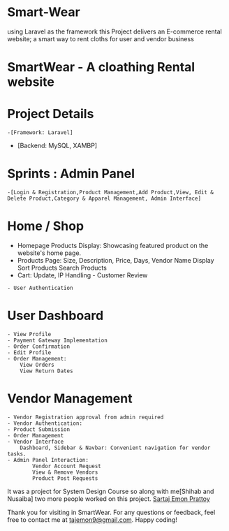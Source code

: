 # Smart-Wear
using Laravel as the framework this Project delivers an E-commerce rental website; a smart way to rent cloths for user and vendor business
# SmartWear - A cloathing Rental website
# Project Details

    -[Framework: Laravel]
   - [Backend: MySQL, XAMBP]


# Sprints : Admin Panel

    -[Login & Registration,Product Management,Add Product,View, Edit & Delete Product,Category & Apparel Management, Admin Interface]
# Home / Shop
   - Homepage Products Display: Showcasing featured product on the website's home page.
   - Products Page:
        Size, Description, Price, Days, Vendor Name Display
        Sort Products
        Search Products
   - Cart:
        Update,
        IP Handling 
    - Customer Review
      
    - User Authentication
        

# User Dashboard

    - View Profile
    - Payment Gateway Implementation
    - Order Confirmation
    - Edit Profile
    - Order Management:
        View Orders
        View Return Dates

# Vendor Management

    - Vendor Registration approval from admin required
    - Vendor Authentication:
    - Product Submission
    - Order Management
    - Vendor Interface
        Dashboard, Sidebar & Navbar: Convenient navigation for vendor tasks.
    - Admin Panel Interaction:
            Vendor Account Request
            View & Remove Vendors
            Product Post Requests


It was a project for System Design Course so along with me[Shihab and Nusaiba] two more people worked on this project.
[Sartaj Emon Prattoy](https://github.com/SartajPrattoy)


Thank you for visiting in SmartWear. For any questions or feedback, feel free to contact me at tajemon9@gmail.com. Happy coding!
